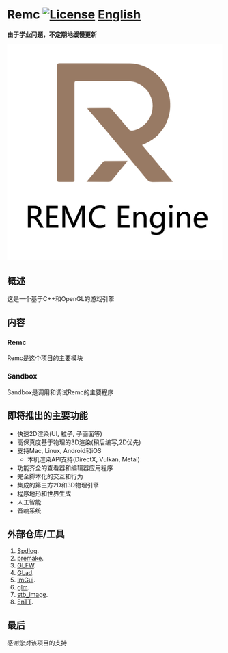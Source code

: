 # Remc [![License](https://img.shields.io/github/license/martin-zyb/Remc.svg)](https://github.com/martin-zyb/Remc/blob/master/LICENSE) [English](https://github.com/martin-zyb/Remc/blob/main/README.md)

**由于学业问题，不定期地缓慢更新**

![REMC](/Resources/Branding/REMC_Logo.png?raw=true "REMC")

## 概述
这是一个基于C++和OpenGL的游戏引擎
## 内容
### Remc
Remc是这个项目的主要模块
### Sandbox
Sandbox是调用和调试Remc的主要程序
## 即将推出的主要功能
- 快速2D渲染(UI, 粒子, 子画面等)
- 高保真度基于物理的3D渲染(稍后编写,2D优先)
- 支持Mac, Linux, Android和iOS
    - 本机渲染API支持(DirectX, Vulkan, Metal)
- 功能齐全的查看器和编辑器应用程序
- 完全脚本化的交互和行为
- 集成的第三方2D和3D物理引擎
- 程序地形和世界生成
- 人工智能
- 音响系统
## 外部仓库/工具
1. [Spdlog](https://github.com/gabime/spdlog).  
2. [premake](https://github.com/premake).  
3. [GLFW](https://github.com/TheCherno/glfw).  
4. [GLad](https://github.com/dav1dde/glad-web).  
5. [ImGui](https://github.com/TheCherno/imgui).  
6. [glm](https://github.com/g-truc/glm).  
7. [stb_image](https://github.com/nothings/stb/blob/master/stb_image.h).  
8. [EnTT](https://github.com/skypjack/entt).  
## 最后
感谢您对该项目的支持
